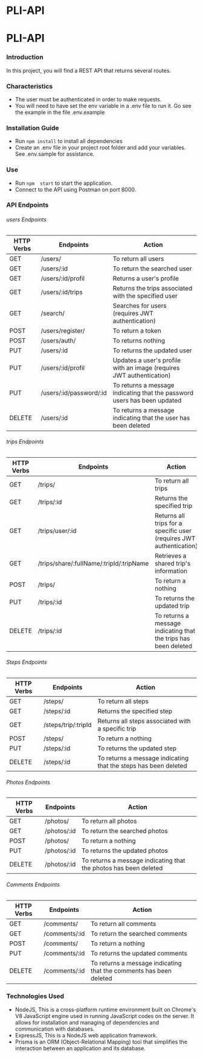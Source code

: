 # PLI-API

# PLI-API

### Introduction
In this project, you will find a REST API that returns several routes.

### Characteristics
  * The user must be authenticated in order to make requests.
  * You will need to have set the env variable in a .env file to run it. Go see the example in the file .env.example

### Installation Guide
  * Run ``npm install`` to install all dependencies
  * Create an .env file in your project root folder and add your variables. See .env.sample for assistance.

### Use
  * Run ```npm  start``` to start the application.
  * Connect to the API using Postman on port 8000.  

### API Endpoints

###### users Endpoints
| HTTP Verbs | Endpoints | Action |
| --- | --- | --- |
| GET | /users/ | To return all users|
| GET | /users/:id | To return the searched user |
| GET | /users/:id/profil | Returns a user's profile |
| GET | /users/:id/trips | Returns the trips associated with the specified user |
| GET | /search/ | Searches for users (requires JWT authentication) |
| POST | /users/register/ | To return a token |
| POST | /users/auth/ | To returns nothing | 
| PUT | /users/:id | To returns the updated user |
| PUT | /users/:id/profil | Updates a user's profile with an image (requires JWT authentication) |
| PUT | /users/:id/password/:id | To returns a message indicating that the password users has been updated |
| DELETE | /users/:id | To returns a message indicating that the user has been deleted | 

###### trips Endpoints
| HTTP Verbs | Endpoints | Action |
| --- | --- | --- |
| GET | /trips/ | To return all trips|
| GET | /trips/:id |Returns the specified trip|
| GET | /trips/user/:id | Returns all trips for a specific user (requires JWT authentication)|
| GET | /trips/share/:fullName/:tripId/:tripName | Retrieves a shared trip's information|
| POST | /trips/ | To return a nothing |
| PUT | /trips/:id | To returns the updated trip |
| DELETE | /trips/:id | To returns a message indicating that the trips has been deleted | 

###### Steps Endpoints
| HTTP Verbs | Endpoints | Action |
| --- | --- | --- |
| GET | /steps/ | To return all steps|
| GET | /steps/:id | Returns the specified step|
| GET | /steps/trip/:tripId | Returns all steps associated with a specific trip|
| POST | /steps/ | To return a nothing |
| PUT | /steps/:id | To returns the updated step |
| DELETE | /steps/:id | To returns a message indicating that the steps has been deleted | 

###### Photos Endpoints
| HTTP Verbs | Endpoints | Action |
| --- | --- | --- |
| GET | /photos/ | To return all photos|
| GET | /photos/:id | To return the searched photos|
| POST | /photos/ | To return a nothing |
| PUT | /photos/:id | To returns the updated photos |
| DELETE | /photos/:id | To returns a message indicating that the photos has been deleted | 


###### Comments Endpoints
| HTTP Verbs | Endpoints | Action |
| --- | --- | --- |
| GET | /comments/ | To return all comments|
| GET | /comments/:id | To return the searched comments|
| POST | /comments/ | To return a nothing |
| PUT | /comments/:id | To returns the updated comments |
| DELETE | /comments/:id | To returns a message indicating that the comments has been deleted | 


### Technologies Used
  * NodeJS, This is a cross-platform runtime environment built on Chrome's V8 JavaScript engine used in running JavaScript codes on the server. It allows for   installation and managing of dependencies and communication with databases.
  * ExpressJS, This is a NodeJS web application framework.
  * Prisma is an ORM (Object-Relational Mapping) tool that simplifies the interaction between an application and its database.